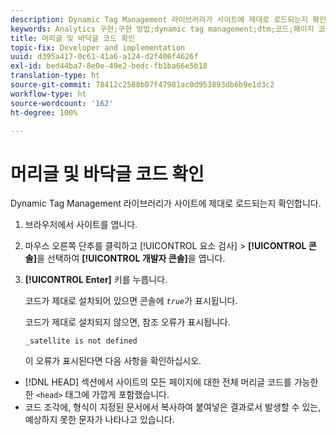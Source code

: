 ```yaml
---
description: Dynamic Tag Management 라이브러리가 사이트에 제대로 로드되는지 확인합니다.
keywords: Analytics 구현;구현 방법;dynamic tag management;dtm;코드;페이지 코드;머리글 코드;바닥글 코드;포함 코드;코드 확인;머리글 코드 확인;바닥글 코드 확인;포함 탭;포함
title: 머리글 및 바닥글 코드 확인
topic-fix: Developer and implementation
uuid: d395a417-0c61-41a6-a124-d2f400f4626f
exl-id: bed44ba7-8e0e-49e2-bedc-fb1ba66e5b18
translation-type: ht
source-git-commit: 78412c2588b07f47981ac0d953893db6b9e1d3c2
workflow-type: ht
source-wordcount: '162'
ht-degree: 100%

---
```


# 머리글 및 바닥글 코드 확인

Dynamic Tag Management 라이브러리가 사이트에 제대로 로드되는지 확인합니다.

1. 브라우저에서 사이트를 엽니다.
1. 마우스 오른쪽 단추를 클릭하고 [!UICONTROL 요소 검사] > **[!UICONTROL 콘솔]**&#x200B;을 선택하여 **[!UICONTROL 개발자 콘솔]**&#x200B;을 엽니다.
1. **[!UICONTROL Enter]** 키를 누릅니다.

   코드가 제대로 설치되어 있으면 콘솔에 *`true`*&#x200B;가 표시됩니다.

   코드가 제대로 설치되지 않으면, 참조 오류가 표시됩니다.

   `_satellite is not defined`

   이 오류가 표시된다면 다음 사항을 확인하십시오.

* [!DNL HEAD] 섹션에서 사이트의 모든 페이지에 대한 전체 머리글 코드를 가능한 한 `<head>` 태그에 가깝게 포함했습니다.
* 코드 조각에, 형식이 지정된 문서에서 복사하여 붙여넣은 결과로서 발생할 수 있는, 예상하지 못한 문자가 나타나고 있습니다.
